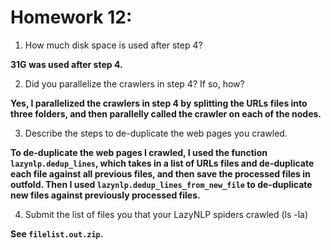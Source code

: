# Homework 12:

1. How much disk space is used after step 4?

**31G was used after step 4.**

2. Did you parallelize the crawlers in step 4? If so, how?

**Yes, I parallelized the crawlers in step 4 by splitting the URLs files into three folders, and then parallelly called the crawler on each of the nodes.**

3. Describe the steps to de-duplicate the web pages you crawled.

**To de-duplicate the web pages I crawled, I used the function `lazynlp.dedup_lines`, which takes in a list of URLs files and de-duplicate each file against all previous files, and then save the processed files in outfold. Then I used `lazynlp.dedup_lines_from_new_file` to de-duplicate new files against previously processed files.**

4. Submit the list of files you that your LazyNLP spiders crawled (ls -la) 

**See `filelist.out.zip`.**